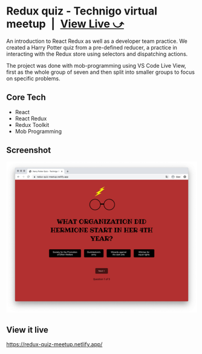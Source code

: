 # Redux quiz - Technigo virtual meetup&ensp;|&ensp;[View Live &#10555;](https://redux-quiz-meetup.netlify.app/)

An introduction to React Redux as well as a developer team practice. We created a Harry Potter quiz from a pre-defined reducer, a practice in interacting with the Redux store using selectors and dispatching actions. 

The project was done with mob-programming using VS Code Live View, first as the whole group of seven and then split into smaller groups to focus on specific problems.

## Core Tech
* React
* React Redux
* Redux Toolkit
* Mob Programming

## Screenshot
![Screenshot](screenshot.jpg)

## View it live
https://redux-quiz-meetup.netlify.app/

